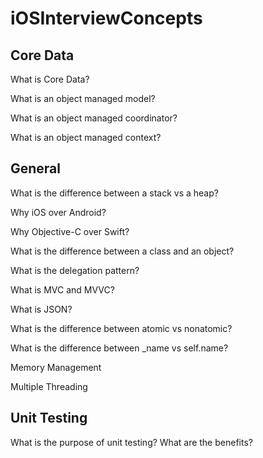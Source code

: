 # iOSInterviewConcepts
## Core Data
What is Core Data?

What is an object managed model?

What is an object managed coordinator?

What is an object managed context?


## General
What is the difference between a stack vs a heap?

Why iOS over Android?

Why Objective-C over Swift?

What is the difference between a class and an object?

What is the delegation pattern?

What is MVC and MVVC?

What is JSON?

What is the difference between atomic vs nonatomic?

What is the difference between _name vs self.name?


Memory Management

Multiple Threading

## Unit Testing
What is the purpose of unit testing? What are the benefits?
